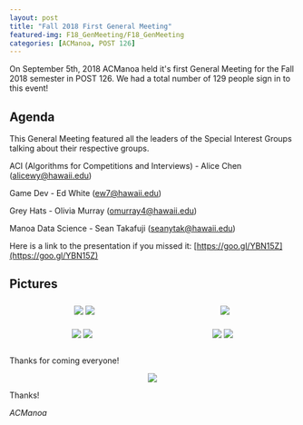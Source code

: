 ```yaml
---
layout: post
title: "Fall 2018 First General Meeting"
featured-img: F18_GenMeeting/F18_GenMeeting
categories: [ACManoa, POST 126]
---
```


On September 5th, 2018 ACManoa held it's first General Meeting for the Fall 2018 semester in POST 126. We had a total number of 129 people sign in to this event!

## Agenda

This General Meeting featured all the leaders of the Special Interest Groups talking about their respective groups.

ACI (Algorithms for Competitions and Interviews) - Alice Chen (alicewy@hawaii.edu)

Game Dev - Ed White (ew7@hawaii.edu)

Grey Hats - Olivia Murray (omurray4@hawaii.edu)

Manoa Data Science - Sean Takafuji (seanytak@hawaii.edu)

Here is a link to the presentation if you missed it: [https://goo.gl/YBN15Z](https://goo.gl/YBN15Z)

## Pictures

<center>
	<div class="row"> 
	  <div class="column">
	    <img src="/assets/img/posts/acmanoa-first-general-meeting-fall-2018/crowd1.jpg" data-featherlight data-featherlight-target-attr="src">
	    <img src="/assets/img/posts/acmanoa-first-general-meeting-fall-2018/crowd2.jpg" data-featherlight data-featherlight-target-attr="src">
	  </div>
	  <div class="column">
	    <img src="/assets/img/posts/acmanoa-first-general-meeting-fall-2018/crowd3.jpg" data-featherlight data-featherlight-target-attr="src">
	  </div> 
	</div>
</center>

<br>

<center>
	<div class="row"> 
	  <div class="column">
	    <img src="/assets/img/posts/acmanoa-first-general-meeting-fall-2018/data-science.jpg" data-featherlight data-featherlight-target-attr="src">
	    <img src="/assets/img/posts/acmanoa-first-general-meeting-fall-2018/aci.jpg" data-featherlight data-featherlight-target-attr="src">
	  </div>
	  <div class="column">
	    <img src="/assets/img/posts/acmanoa-first-general-meeting-fall-2018/greyhats.jpg" data-featherlight data-featherlight-target-attr="src">
	   	<img src="/assets/img/posts/acmanoa-first-general-meeting-fall-2018/acmanoa.jpg" data-featherlight data-featherlight-target-attr="src">
	  </div> 
	</div>
</center>

<br>

Thanks for coming everyone!

<center>
	<figure class="full">
	    <img src="/assets/img/posts/acmanoa-first-general-meeting-fall-2018/featured-img.jpg">
	</figure>
</center>

Thanks!

_ACManoa_

<style>
	.row {
	  display: flex;
	  flex-wrap: wrap;
	  padding: 0 4px;
	}

	/* Create four equal columns that sits next to each other */
	.column {
	  flex: 100%;
	  max-width: 50%;
	  padding: 0 4px;
	}

	.column img {
	  margin-top: 8px;
	  vertical-align: middle;
	  cursor: pointer;
	}

	/* Responsive layout - makes a two column-layout instead of four columns */
	@media screen and (max-width: 800px) {
	  .column {
	    flex: 50%;
	    max-width: 50%;
	  }
	}

	/* Responsive layout - makes the two columns stack on top of each other instead of next to each other */
	@media screen and (max-width: 600px) {
	  .column {
	    flex: 100%;
	    max-width: 100%;
	  }
	}
</style>

<link href="//cdn.rawgit.com/noelboss/featherlight/1.7.13/release/featherlight.min.css" type="text/css" rel="stylesheet" />
<script src="//code.jquery.com/jquery-latest.js"></script>
<script src="//cdn.rawgit.com/noelboss/featherlight/1.7.13/release/featherlight.min.js" type="text/javascript" charset="utf-8"></script>
<style>